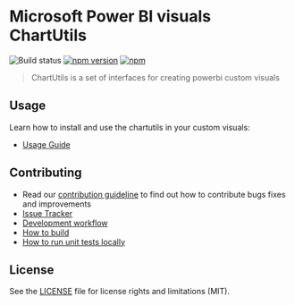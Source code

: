 # Microsoft Power BI visuals ChartUtils
![Build status](https://github.com/microsoft/powerbi-visuals-utils-chartutils/workflows/build/badge.svg) [![npm version](https://img.shields.io/npm/v/powerbi-visuals-utils-chartutils.svg)](https://www.npmjs.com/package/powerbi-visuals-utils-chartutils) [![npm](https://img.shields.io/npm/dm/powerbi-visuals-utils-chartutils.svg)](https://www.npmjs.com/package/powerbi-visuals-utils-chartutils)

> ChartUtils is a set of interfaces for creating powerbi custom visuals

## Usage
Learn how to install and use the chartutils in your custom visuals:
* [Usage Guide](https://docs.microsoft.com/en-us/power-bi/developer/visuals/utils-chart)

## Contributing
* Read our [contribution guideline](./CONTRIBUTING.md) to find out how to contribute bugs fixes and improvements
* [Issue Tracker](https://github.com/Microsoft/powerbi-visuals-utils-chartutils/issues)
* [Development workflow](./docs/dev/development-workflow.md)
* [How to build](./docs/dev/development-workflow.md#how-to-build)
* [How to run unit tests locally](./docs/dev/development-workflow.md#how-to-run-unit-tests-locally)

## License
See the [LICENSE](./LICENSE) file for license rights and limitations (MIT).
